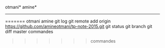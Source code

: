 
otmani* 
amine*
*****
=======
otmani amine
git log 
git remote add origin https://github.com/amineotmani/tp-note-2015.git
git status
 git branch 
git diff master commandes
>>>>>>> commandes


